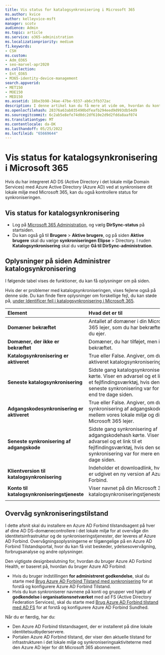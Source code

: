 ```yaml
---
title: Vis status for katalogsynkronisering i Microsoft 365
ms.author: kvice
author: kelleyvice-msft
manager: scotv
audience: Admin
ms.topic: article
ms.service: o365-administration
ms.localizationpriority: medium
f1.keywords:
- CSH
ms.custom:
- Adm_O365
- seo-marvel-apr2020
ms.collection:
- Ent_O365
- M365-identity-device-management
search.appverid:
- MET150
- MOE150
- MED150
ms.assetid: 18be3b98-34ae-47be-9337-ab6c3fb372ac
description: I denne artikel kan du få mere at vide om, hvordan du kontrollerer status for katalogsynkronisering i Office 365.
ms.openlocfilehash: 28376a63ab035490bdfeafb294eed9d993db54d9
ms.sourcegitcommit: 6c2ab5e8efe74d0dc2df610e2d9d2fdda8aaf074
ms.translationtype: MT
ms.contentlocale: da-DK
ms.lasthandoff: 05/25/2022
ms.locfileid: "65669644"
---
```

# <a name="view-directory-synchronization-status-in-microsoft-365"></a>Vis status for katalogsynkronisering i Microsoft 365

Hvis du har integreret AD DS (Active Directory i det lokale miljø Domain Services) med Azure Active Directory (Azure AD) ved at synkronisere dit lokale miljø med Microsoft 365, kan du også kontrollere status for synkroniseringen.
  
## <a name="view-directory-synchronization-status"></a>Vis status for katalogsynkronisering

- Log på [Microsoft 365 Administration](https://admin.microsoft.com), og vælg **DirSync-status** på startsiden.
- Du kan også gå til **Brugere** \> **Aktive brugere**, og på siden **Aktive brugere** skal du vælge **synkroniseringen** **Elipse** \> Directory. I ruden **Katalogsynkronisering** skal du vælge **Gå til DirSync-administration**.

## <a name="information-on-the-manage-directory-synchronization-page"></a>Oplysninger på siden Administrer katalogsynkronisering

I følgende tabel vises de funktioner, du kan få oplysninger om på siden.
  
Hvis der er problemer med katalogsynkroniseringen, vises fejlene også på denne side. Du kan finde flere oplysninger om forskellige fejl, du kan støde på, [under Identificer fejl i katalogsynkronisering i Microsoft 365](identify-directory-synchronization-errors.md).
  
|Element|Hvad det er til|
|:-----|:-----|
|**Domæner bekræftet** | Antallet af domæner i din Microsoft 365 lejer, som du har bekræftet, at du ejer. |
|**Domæner, der ikke er bekræftet** | Domæner, du har tilføjet, men ikke bekræftet. |
|**Katalogsynkronisering er aktiveret** |True eller False. Angiver, om du har aktiveret katalogsynkronisering. |
|**Seneste katalogsynkronisering** | Sidste gang katalogsynkronisering kørte. Viser en advarsel og et link til et fejlfindingsværktøj, hvis den seneste synkronisering var for mere end tre dage siden. |
|**Adgangskodesynkronisering er aktiveret** | True eller False. Angiver, om du har synkronisering af adgangskodehash mellem vores lokale miljø og din Microsoft 365 lejer. |
|**Seneste synkronisering af adgangskode** | Sidste gang synkronisering af adgangskodehash kørte. Viser en advarsel og et link til et fejlfindingsværktøj, hvis den seneste synkronisering var for mere end tre dage siden. |
|**Klientversion til katalogsynkronisering** | Indeholder et downloadlink, hvis der er udgivet en ny version af Azure AD Forbind. |
|**Konto til katalogsynkroniseringstjeneste** | Viser navnet på din Microsoft 365-katalogsynkroniseringstjenestekonto. |
|||

## <a name="monitor-synchronization-health"></a>Overvåg synkroniseringstilstand

I dette afsnit skal du installere en Azure AD Forbind tilstandsagent på hver af dine AD DS-domænecontrollere i det lokale miljø for at overvåge din identitetsinfrastruktur og de synkroniseringstjenester, der leveres af Azure AD Forbind. Overvågningsoplysningerne er tilgængelige på en Azure AD Forbind Tilstandsportal, hvor du kan få vist beskeder, ydelsesovervågning, forbrugsanalyse og andre oplysninger.

Den vigtigste designbeslutning for, hvordan du bruger Azure AD Forbind Health, er baseret på, hvordan du bruger Azure AD Forbind:

- Hvis du bruger indstillingen **for administreret godkendelse**, skal du starte med [Brug Azure AD Forbind Tilstand med synkronisering](/azure/active-directory/connect-health/active-directory-aadconnect-health-sync) for at forstå og konfigurere Azure AD Forbind Tilstand.
- Hvis du kun synkroniserer navnene på konti og grupper ved hjælp af **godkendelse i organisationsnetværket** med ad FS (Active Directory Federation Services), skal du starte med [Brug Azure AD Forbind tilstand med AD FS](/azure/active-directory/connect-health/active-directory-aadconnect-health-adfs) for at forstå og konfigurere Azure AD Forbind Sundhed.

Når du er færdig, har du:

- Den Azure AD Forbind tilstandsagent, der er installeret på dine lokale identitetsudbyderservere.
- Portalen Azure AD Forbind tilstand, der viser den aktuelle tilstand for infrastrukturen i det lokale miljø og synkroniseringsaktiviteterne med den Azure AD lejer for dit Microsoft 365 abonnement.
